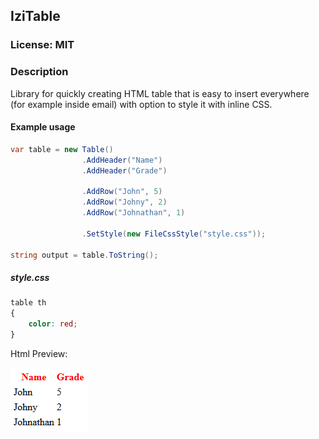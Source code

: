﻿## IziTable
### License: MIT

### Description

Library for quickly creating HTML table that is easy to insert everywhere (for example inside email) with option to style it with inline CSS.


#### Example usage


```csharp
var table = new Table()
                .AddHeader("Name")
                .AddHeader("Grade")

                .AddRow("John", 5)
                .AddRow("Johny", 2)
                .AddRow("Johnathan", 1)

                .SetStyle(new FileCssStyle("style.css"));

string output = table.ToString();
```

##### style.css

```css
table th
{
    color: red;
}
```

Html Preview:

![Html Preview Image](https://github.com/shoter/IziTable/raw/master/Presentation/example.png)